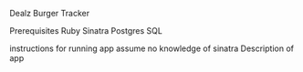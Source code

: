 Dealz Burger Tracker

Prerequisites
Ruby
Sinatra
Postgres SQL 

instructions for running app
assume no knowledge of sinatra
Description of app
